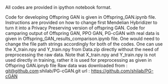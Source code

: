 All codes are provided in ipython notebook format. 

Code for developing Offspring GAN is given in Offspring_GAN.ipynb file.
Instructions are provided on how to change first Mendelian Hybridizer to turn it into a Privacy Preserving version of offspring GAN.
Code for camparing output of Offspring GAN, PPO GAN, PG-cGAN with real data is given in Offspring_GAN_results_comparison.ipynb file.
One would need to change the file path strings accordingly for both of the codes. 
One can use the X_train.npy and Y_train.npy from Data.zip directly without the need of preprocessing the raw data. Note that X_train.npy and Y_train.npy is not used directly in training, rather it is used for preprocessing as given in Offspring GAN.ipnyb file
Raw data was downloaded from : git@github.com:shilab/PG-cGAN.git url : https://github.com/shilab/PG-cGAN
